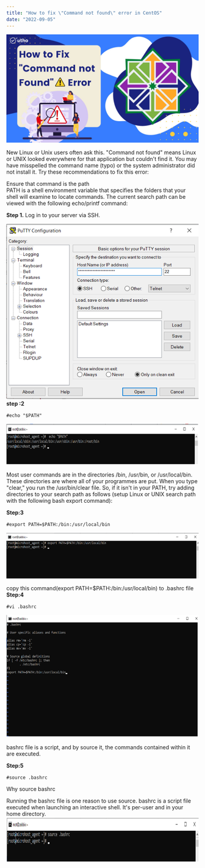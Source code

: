 ```yaml
---
title: "How to fix \"Command not found\" error in CentOS"
date: "2022-09-05"
---
```


![](images/How-to-fix_Command-not-found_-error-in-centos_utho.jpg)

New Linux or Unix users often ask this. "Command not found" means Linux or UNIX looked everywhere for that application but couldn't find it. You may have misspelled the command name (typo) or the system administrator did not install it. Try these recommendations to fix this error:

Ensure that command is the path  
PATH is a shell environment variable that specifies the folders that your shell will examine to locate commands. The current search path can be viewed with the following echo/printf command:

**Step 1.** Log in to your server via SSH.

![](images/Screenshot_12-6.png)  
**step :2**  
```
#echo "$PATH"
```

![](images/Screenshot_2-22.png)

Most user commands are in the directories /bin, /usr/bin, or /usr/local/bin. These directories are where all of your programmes are put. When you type "clear," you run the /usr/bin/clear file. So, if it isn't in your PATH, try adding directories to your search path as follows (setup Linux or UNIX search path with the following bash export command):

**Step:3**  
```
#export PATH=$PATH:/bin:/usr/local/bin
```

![](images/Screenshot_1-15.png)

copy this command(export PATH=$PATH:/bin:/usr/local/bin) to .bashrc file  
**Step:4**  
```
#vi .bashrc
```

![](images/Screenshot_3-16.png)

bashrc file is a script, and by source it, the commands contained within it are executed.

**Step:5**  
```
#source .bashrc
```

Why source bashrc

Running the bashrc file is one reason to use source. bashrc is a script file executed when launching an interactive shell. It's per-user and in your home directory.  
![](images/Screenshot_4-19.png)

